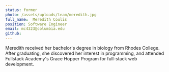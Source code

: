 ```yaml
---
status: former
photo: /assets/uploads/team/meredith.jpg
full_name:  Meredith Coulis
position: Software Engineer
email: mc4323@columbia.edu
github: 
---
```

Meredith received her bachelor's degree in biology from Rhodes College. After graduating, she discovered her interest in programming, and attended Fullstack Academy's Grace Hopper Program for full-stack web development.

